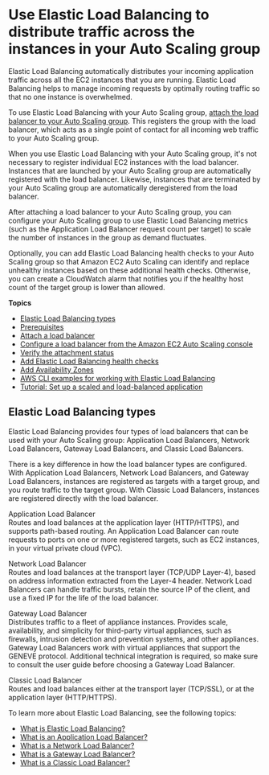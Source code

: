 # Use Elastic Load Balancing to distribute traffic across the instances in your Auto Scaling group<a name="autoscaling-load-balancer"></a>

Elastic Load Balancing automatically distributes your incoming application traffic across all the EC2 instances that you are running\. Elastic Load Balancing helps to manage incoming requests by optimally routing traffic so that no one instance is overwhelmed\. 

To use Elastic Load Balancing with your Auto Scaling group, [attach the load balancer to your Auto Scaling group](attach-load-balancer-asg.md)\. This registers the group with the load balancer, which acts as a single point of contact for all incoming web traffic to your Auto Scaling group\.

When you use Elastic Load Balancing with your Auto Scaling group, it's not necessary to register individual EC2 instances with the load balancer\. Instances that are launched by your Auto Scaling group are automatically registered with the load balancer\. Likewise, instances that are terminated by your Auto Scaling group are automatically deregistered from the load balancer\.

After attaching a load balancer to your Auto Scaling group, you can configure your Auto Scaling group to use Elastic Load Balancing metrics \(such as the Application Load Balancer request count per target\) to scale the number of instances in the group as demand fluctuates\.

Optionally, you can add Elastic Load Balancing health checks to your Auto Scaling group so that Amazon EC2 Auto Scaling can identify and replace unhealthy instances based on these additional health checks\. Otherwise, you can create a CloudWatch alarm that notifies you if the healthy host count of the target group is lower than allowed\. 

**Topics**
+ [Elastic Load Balancing types](#integrations-aws-elastic-load-balancing-types)
+ [Prerequisites](getting-started-elastic-load-balancing.md)
+ [Attach a load balancer](attach-load-balancer-asg.md)
+ [Configure a load balancer from the Amazon EC2 Auto Scaling console](as-create-load-balancer-console.md)
+ [Verify the attachment status](load-balancer-status.md)
+ [Add Elastic Load Balancing health checks](as-add-elb-healthcheck.md)
+ [Add Availability Zones](as-add-availability-zone.md)
+ [AWS CLI examples for working with Elastic Load Balancing](examples-elastic-load-balancing-aws-cli.md)
+ [Tutorial: Set up a scaled and load\-balanced application](tutorial-ec2-auto-scaling-load-balancer.md)

## Elastic Load Balancing types<a name="integrations-aws-elastic-load-balancing-types"></a>

Elastic Load Balancing provides four types of load balancers that can be used with your Auto Scaling group: Application Load Balancers, Network Load Balancers, Gateway Load Balancers, and Classic Load Balancers\. 

There is a key difference in how the load balancer types are configured\. With Application Load Balancers, Network Load Balancers, and Gateway Load Balancers, instances are registered as targets with a target group, and you route traffic to the target group\. With Classic Load Balancers, instances are registered directly with the load balancer\. 

Application Load Balancer  
Routes and load balances at the application layer \(HTTP/HTTPS\), and supports path\-based routing\. An Application Load Balancer can route requests to ports on one or more registered targets, such as EC2 instances, in your virtual private cloud \(VPC\)\.

Network Load Balancer  
Routes and load balances at the transport layer \(TCP/UDP Layer\-4\), based on address information extracted from the Layer\-4 header\. Network Load Balancers can handle traffic bursts, retain the source IP of the client, and use a fixed IP for the life of the load balancer\. 

Gateway Load Balancer  
Distributes traffic to a fleet of appliance instances\. Provides scale, availability, and simplicity for third\-party virtual appliances, such as firewalls, intrusion detection and prevention systems, and other appliances\. Gateway Load Balancers work with virtual appliances that support the GENEVE protocol\. Additional technical integration is required, so make sure to consult the user guide before choosing a Gateway Load Balancer\. 

Classic Load Balancer  
Routes and load balances either at the transport layer \(TCP/SSL\), or at the application layer \(HTTP/HTTPS\)\.

To learn more about Elastic Load Balancing, see the following topics:
+ [What is Elastic Load Balancing?](https://docs.aws.amazon.com/elasticloadbalancing/latest/userguide/what-is-load-balancing.html)
+ [What is an Application Load Balancer?](https://docs.aws.amazon.com/elasticloadbalancing/latest/application/introduction.html)
+ [What is a Network Load Balancer?](https://docs.aws.amazon.com/elasticloadbalancing/latest/network/introduction.html)
+ [What is a Gateway Load Balancer?](https://docs.aws.amazon.com/elasticloadbalancing/latest/gateway/introduction.html)
+ [What is a Classic Load Balancer?](https://docs.aws.amazon.com/elasticloadbalancing/latest/classic/introduction.html)